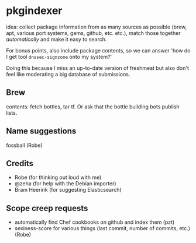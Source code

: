 pkgindexer
==========

idea: collect package information from as many sources as possible
(brew, apt, various port systems, gems, github, etc. etc.), match
those together *automatically* and make it easy to search.

For bonus points, also include package contents, so we can answer 'how do I get
tool `dnssec-signzone` onto my system?'

Doing this because I miss an up-to-date version of freshmeat but also don't feel
like moderating a big database of submissions.

Brew
----

contents: fetch bottles, tar tf. Or ask that the bottle building bots publish lists.

Name suggestions
----------------

fossball (Robe)

Credits
-------

* Robe (for thinking out loud with me)
* @zeha (for help with the Debian importer)
* Bram Heerink (for suggesting Elasticsearch)

Scope creep requests
--------------------

* automatically find Chef cookbooks on github and index them (pzt)
* sexiness-score for various things (last commit, number of commits, etc.) (Robe)
